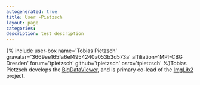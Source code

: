 ```yaml
---
autogenerated: true
title: User ›Pietzsch
layout: page
categories: 
description: test description
---
```


{% include user-box name='Tobias Pietzsch' gravatar='3669ee165fa6ef4954240a053b3d573a' affiliation='MPI-CBG Dresden' forum='tpietzsch' github='tpietzsch' osrc='tpietzsch' %}Tobias Pietzsch develops the [BigDataViewer](BigDataViewer), and is primary co-lead of the [ImgLib2](ImgLib2) project.
